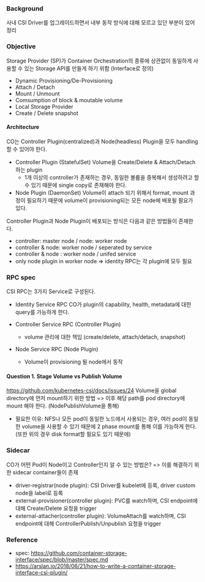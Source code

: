 ### Background
사내 CSI Driver를 업그레이드하면서 내부 동작 방식에 대해 모르고 있던 부분이 있어 정리

### Objective
Storage Provider (SP)가 Container Orchestration의 종류에 상관없이 동일하게 사용할 수 있는 Storage API를 만들게 하기 위함 (Interface로 정의)
- Dynamic Provisioning/De-Provisioning
- Attach / Detach
- Mount / Unmount
- Comsumption of block & moutable volume
- Local Storage Provider
- Create / Delete snapshot


#### Architecture
CO는 Controller Plugin(centralized)과 Node(headless) Plugin을 모두 handling 할 수 있어야 한다. 

- Controller Plugin (StatefulSet)
	Volume을 Create/Delete & Attach/Detach 하는 plugin
	- 1개 이상의 controller가 존재하는 경우, 동일한 볼륨을 중복해서 생성하려고 할 수 있기 때문에 single copy로 존재해야 한다.
- Node Plugin (DaemonSet)
	Volume이 attach 되기 위해서 format, mount 과정이 필요하기 때문에 volume이 provisioning되는 모든 node에 배포될 필요가 있다.

Controller Plugin과 Node Plugin이 배포되는 방식은 다음과 같은 방법들이 존재한다.
- controller: master node / node: worker node
- controller & node: worker node / seperated by service
- controller & node : worker node / unifed service
- only node plugin in worker node
=> identity RPC는 각 plugin에 모두 필요 


### RPC spec
CSI RPC는 3가지 Service로 구성된다.
- Identity Service RPC
	CO가 plugin의 capability, health, metadata에 대한 query를 가능하게 한다.

- Controller Service RPC (Controller Plugin)
	- volume 관리에 대한 책임 (create/delete, attach/detach, snapshot)
- Node Service RPC (Node Plugin)
	- Volume이 provisioning 될 node에서 동작

#### Question 1. Stage Volume vs Publish Volume
https://github.com/kubernetes-csi/docs/issues/24
Volume을 global directory에 먼저 mount하기 위한 방법 => 이후 해당 path를 pod directory에 mount 해야 한다. (NodePublishVolume을 통해)
- 필요한 이유: NFS나 모든 pod이 동일한 노드에서 사용되는 경우, 여러 pod이 동일한 volume을 사용할 수 있기 때문에 2 phase mount를 통해 이를 가능하게 한다. (또한 위의 경우 disk format할 필요도 있기 때문에)


### Sidecar
CO가 어떤 Pod이 Node이고 Controller인지 알 수 있는 방법은?
=> 이를 해결하기 위한 sidecar container들이 존재
- driver-registrar(node plugin): CSI Driver를 kubelet에 등록, driver custom node을 label로 등록
- external-provisioner(controller plugin): PVC를 watch하며, CSI endpoint에 대해 Create/Delete 요청을 trigger
- external-attacher(controller plugin): VolumeAttach를 watch하며, CSI endpoint에 대해 ControllerPublish/Unpublish 요청을 trigger

### Reference
- spec: https://github.com/container-storage-interface/spec/blob/master/spec.md
- https://arslan.io/2018/06/21/how-to-write-a-container-storage-interface-csi-plugin/
